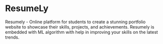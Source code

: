 # ResumeLy
Resumely - Online platform for students to create a stunning portfolio website to showcase their skills, projects, and achievements. Resumely is embedded with ML algorithm with help in improving your skills on the latest trends. 
